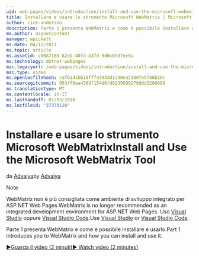 ```yaml
---
uid: web-pages/videos/introduction/install-and-use-the-microsoft-webmatrix-tool
title: Installare e usare lo strumento Microsoft WebMatrix | Microsoft Docs
author: rick-anderson
description: Parte 1 presenta WebMatrix e come è possibile installare e usarlo.
ms.author: aspnetcontent
manager: wpickett
ms.date: 04/12/2011
ms.topic: article
ms.assetid: c0087185-82eb-40fd-b3fd-9d0c6937ee9a
ms.technology: dotnet-webpages
msc.legacyurl: /web-pages/videos/introduction/install-and-use-the-microsoft-webmatrix-tool
msc.type: video
ms.openlocfilehash: cafb1d1bb18fff43943d1238ea23887e5746b10c
ms.sourcegitcommit: 953ff9ea4369f154d6fd0239599279ddd3280009
ms.translationtype: MT
ms.contentlocale: it-IT
ms.lasthandoff: 07/03/2018
ms.locfileid: "37379128"
---
```

<a name="install-and-use-the-microsoft-webmatrix-tool"></a><span data-ttu-id="7784a-103">Installare e usare lo strumento Microsoft WebMatrix</span><span class="sxs-lookup"><span data-stu-id="7784a-103">Install and Use the Microsoft WebMatrix Tool</span></span>
====================
<span data-ttu-id="7784a-104">da [Advaiya](https://twitter.com/Advaiyasolns)</span><span class="sxs-lookup"><span data-stu-id="7784a-104">by [Advaiya](https://twitter.com/Advaiyasolns)</span></span>

> [!NOTE] 
> <span data-ttu-id="7784a-105">WebMatrix non è più consigliata come ambiente di sviluppo integrato per ASP.NET Web Pages.</span><span class="sxs-lookup"><span data-stu-id="7784a-105">WebMatrix is no longer recommended as an integrated development environment for ASP.NET Web Pages.</span></span> <span data-ttu-id="7784a-106">Uso [Visual Studio](xref:aspnet/web-pages/overview/getting-started/program-asp-net-web-pages-in-visual-studio) oppure [Visual Studio Code](https://code.visualstudio.com/).</span><span class="sxs-lookup"><span data-stu-id="7784a-106">Use [Visual Studio](xref:aspnet/web-pages/overview/getting-started/program-asp-net-web-pages-in-visual-studio) or [Visual Studio Code](https://code.visualstudio.com/).</span></span>


<span data-ttu-id="7784a-107">Parte 1 presenta WebMatrix e come è possibile installare e usarlo.</span><span class="sxs-lookup"><span data-stu-id="7784a-107">Part 1 introduces you to WebMatrix and how you can install and use it.</span></span>

[<span data-ttu-id="7784a-108">&#9654;Guarda il video (2 minuti)</span><span class="sxs-lookup"><span data-stu-id="7784a-108">&#9654; Watch video (2 minutes)</span></span>](https://channel9.msdn.com/Blogs/ASP-NET-Site-Videos/install-and-use-the-microsoft-webmatrix-tool)
